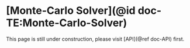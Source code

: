 # [Monte-Carlo Solver](@id doc-TE:Monte-Carlo-Solver)

This page is still under construction, please visit [API](@ref doc-API) first.